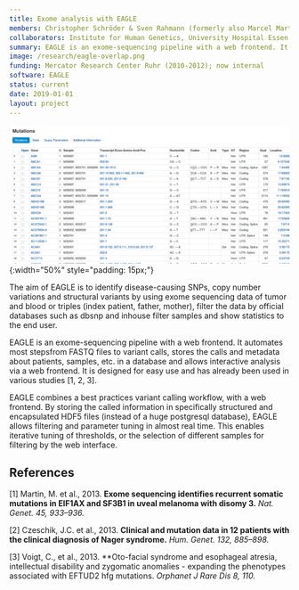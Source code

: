 ```yaml
---
title: Exome analysis with EAGLE
members: Christopher Schröder & Sven Rahmann (formerly also Marcel Martin)
collaborators: Institute for Human Genetics, University Hospital Essen
summary: EAGLE is an exome-sequencing pipeline with a web frontend. It automates most stepsfrom FASTQ files to variant calls, stores the calls and metadata about patients, samples, etc. in a database and allows interactive analysis via a web frontend.
image: /research/eagle-overlap.png
funding: Mercator Research Center Ruhr (2010-2012); now internal
software: EAGLE
status: current
date: 2019-01-01
layout: project
---
```


![EAGLE results view](/research/eagle-results.png){:width="50%" style="padding: 15px;"}

The aim of EAGLE is to identify disease-causing SNPs, copy number variations and structural variants by using exome sequencing data of tumor and blood or triples (index patient, father, mother), filter the data by official databases such as dbsnp and inhouse filter samples and show statistics to the end user.

EAGLE is an exome-sequencing pipeline with a web frontend.
It automates most stepsfrom FASTQ files to variant calls, stores the calls and metadata about patients, samples, etc. in a database and allows interactive analysis via a web frontend.
It is designed for easy use and has already been used in various studies [1, 2, 3].

EAGLE combines a best practices variant calling workflow, with a web frontend.
By storing the called information in specifically structured and encapsulated HDF5 files (instead of a huge postgresql database), EAGLE allows filtering and parameter tuning in almost real time.
This enables iterative tuning of thresholds, or the selection of different samples for filtering by the web interface.


## References

[1] Martin, M. et al., 2013. 
**Exome sequencing identifies recurrent somatic mutations in EIF1AX and SF3B1 in uveal melanoma with disomy 3.**
*Nat. Genet. 45, 933–936.*
  
[2] Czeschik, J.C. et al., 2013. 
**Clinical and mutation data in 12 patients with the clinical diagnosis of Nager syndrome.**
*Hum. Genet. 132, 885–898.*
  
[3] Voigt, C., et al., 2013. 
**Oto-facial syndrome and esophageal atresia, intellectual disability and zygomatic anomalies - expanding the phenotypes associated with EFTUD2 hfg mutations.
*Orphanet J Rare Dis 8, 110.*
